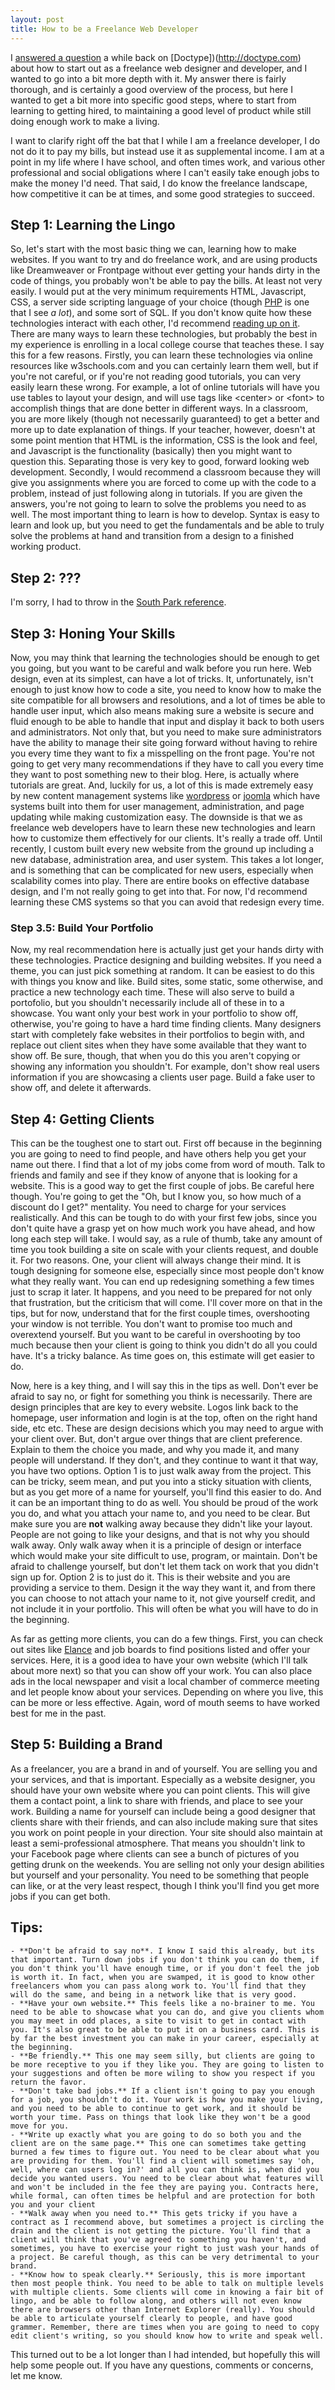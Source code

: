 ```yaml
---
layout: post
title: How to be a Freelance Web Developer
---
```

I [answered a question](http://doctype.com/start-your-own-freelance-website-design-business#answer_7290) a while back on [Doctype])(http://doctype.com) about how to start out as a freelance web designer and developer, and I wanted to go into a bit more depth with it. My answer there is fairly thorough, and is certainly a good overview of the process, but here I wanted to get a bit more into specific good steps, where to start from learning to getting hired, to maintaining a good level of product while still doing enough work to make a living.

I want to clarify right off the bat that I while I am a freelance developer, I do not do it to pay my bills, but instead use it as supplemental income. I am at a point in my life where I have school, and often times work, and various other professional and social obligations where I can't easily take enough jobs to make the money I'd need. That said, I do know the freelance landscape, how competitive it can be at times, and some good strategies to succeed.

## Step 1: Learning the Lingo

So, let's start with the most basic thing we can, learning how to make websites. If you want to try and do freelance work, and are using products like Dreamweaver or Frontpage without ever getting your hands dirty in the code of things, you probably won't be able to pay the bills. At least not very easily. I would put at the very minimum requirements HTML, Javascript, CSS, a server side scripting language of your choice (though [PHP](http://php.net) is one that I see *a lot*), and some sort of SQL. If you don't know quite how these technologies interact with each other, I'd recommend [reading up on it](http://doctype.com/process-flow-webpage-display#answer_7613). There are many ways to learn these technologies, but probably the best in my experience is enrolling in a local college course that teaches these. I say this for a few reasons. Firstly, you can learn these technologies via online resources like w3schools.com and you can certainly learn them well, but if you're not careful, or if you're not reading good tutorials, you can very easily learn these wrong. For example, a lot of online tutorials will have you use tables to layout your design, and will use tags like &lt;center&gt; or &lt;font&gt; to accomplish things that are done better in different ways. In a classroom, you are more likely (though not necessarily guaranteed) to get a better and more up to date explanation of things. If your teacher, however, doesn't at some point mention that HTML is the information, CSS is the look and feel, and Javascript is the functionality (basically) then you might want to question this. Separating those is very key to good, forward looking web development. Secondly, I would recommend a classroom because they will give you assignments where you are forced to come up with the code to a problem, instead of just following along in tutorials. If you are given the answers, you're not going to learn to solve the problems you need to as well. The most important thing to learn is how to develop. Syntax is easy to learn and look up, but you need to get the fundamentals and be able to truly solve the problems at hand and transition from a design to a finished working product.

## Step 2: ???

I'm sorry, I had to throw in the [South Park reference](http://www.southparkstudios.com/clips/151040/the-underpants-business).

## Step 3: Honing Your Skills

Now, you may think that learning the technologies should be enough to get you going, but you want to be careful and walk before you run here. Web design, even at its simplest, can have a lot of tricks. It, unfortunately, isn't enough to just know how to code a site, you need to know how to make the site compatible for all browsers and resolutions, and a lot of times be able to handle user input, which also means making sure a website is secure and fluid enough to be able to handle that input and display it back to both users and administrators. Not only that, but you need to make sure administrators have the ability to manage their site going forward without having to rehire you every time they want to fix a misspelling on the front page. You're not going to get very many recommendations if they have to call you every time they want to post something new to their blog. Here, is actually where tutorials are great. And, luckily for us, a lot of this is made extremely easy by new content management systems like [wordpress](http://wordpress.org) or [joomla](http://www.joomla.org/) which have systems built into them for user management, administration, and page updating while making customization easy. The downside is that we as freelance web developers have to learn these new technologies and learn how to customize them effectively for our clients. It's really a trade off. Until recently, I custom built every new website from the ground up including a new database, administration area, and user system. This takes a lot longer, and is something that can be complicated for new users, especially when scalability comes into play. There are entire books on effective database design, and I'm not really going to get into that. For now, I'd recommend learning these CMS systems so that you can avoid that redesign every time.

### Step 3.5: Build Your Portfolio

Now, my real recommendation here is actually just get your hands dirty with these technologies. Practice designing and building websites. If you need a theme, you can just pick something at random. It can be easiest to do this with things you know and like. Build sites, some static, some otherwise, and practice a new technology each time. These will also serve to build a portofolio, but you shouldn't necessarily include all of these in to a showcase. You want only your best work in your portfolio to show off, otherwise, you're going to have a hard time finding clients. Many designers start with completely fake websites in their portfolios to begin with, and replace out client sites when they have some available that they want to show off. Be sure, though, that when you do this you aren't copying or showing any information you shouldn't. For example, don't show real users information if you are showcasing a clients user page. Build a fake user to show off, and delete it afterwards.

## Step 4: Getting Clients

This can be the toughest one to start out. First off because in the beginning you are going to need to find people, and have others help you get your name out there. I find that a lot of my jobs come from word of mouth. Talk to friends and family and see if they know of anyone that is looking for a website. This is a good way to get the first couple of jobs. Be careful here though. You're going to get the "Oh, but I know you, so how much of a discount do I get?" mentality. You need to charge for your services realistically. And this can be tough to do with your first few jobs, since you don't quite have a grasp yet on how much work you have ahead, and how long each step will take. I would say, as a rule of thumb, take any amount of time you took building a site on scale with your clients request, and double it. For two reasons. One, your client will always change their mind. It is tough designing for someone else, especially since most people don't know what they really want. You can end up redesigning something a few times just to scrap it later. It happens, and you need to be prepared for not only that frustration, but the criticism that will come. I'll cover more on that in the tips, but for now, understand that for the first couple times, overshooting your window is not terrible. You don't want to promise too much and overextend yourself. But you want to be careful in overshooting by too much because then your client is going to think you didn't do all you could have. It's a tricky balance. As time goes on, this estimate will get easier to do.

Now, here is a key thing, and I will say this in the tips as well. Don't ever be afraid to say no, or fight for something you think is necessarily. There are design principles that are key to every website. Logos link back to the homepage, user information and login is at the top, often on the right hand side, etc etc. These are design decisions which you may need to argue with your client over. But, don't argue over things that are client preference. Explain to them the choice you made, and why you made it, and many people will understand. If they don't, and they continue to want it that way, you have two options. Option 1 is to just walk away from the project. This can be tricky, seem mean, and put you into a sticky situation with clients, but as you get more of a name for yourself, you'll find this easier to do. And it can be an important thing to do as well. You should be proud of the work you do, and what you attach your name to, and you need to be clear. But make sure you are **not** walking away because they didn't like your layout. People are not going to like your designs, and that is not why you should walk away. Only walk away when it is a principle of design or interface which would make your site difficult to use, program, or maintain. Don't be afraid to challenge yourself, but don't let them tack on work that you didn't sign up for. Option 2 is to just do it. This is their website and you are providing a service to them. Design it the way they want it, and from there you can choose to not attach your name to it, not give yourself credit, and not include it in your portfolio. This will often be what you will have to do in the beginning.

As far as getting more clients, you can do a few things. First, you can check out sites like [Elance](http://www.elance.com/) and job boards to find positions listed and offer your services. Here, it is a good idea to have your own website (which I'll talk about more next) so that you can show off your work. You can also place ads in the local newspaper and visit a local chamber of commerce meeting and let people know about your services. Depending on where you live, this can be more or less effective. Again, word of mouth seems to have worked best for me in the past.

## Step 5: Building a Brand

As a freelancer, you are a brand in and of yourself. You are selling you and your services, and that is important. Especially as a website designer, you should have your own website where you can point clients. This will give them a contact point, a link to share with friends, and place to see your work. Building a name for yourself can include being a good designer that clients share with their friends, and can also include making sure that sites you work on point people in your direction. Your site should also maintain at least a semi-professional atmosphere. That means you shouldn't link to your Facebook page where clients can see a bunch of pictures of you getting drunk on the weekends. You are selling not only your design abilities but yourself and your personality. You need to be something that people can like, or at the very least respect, though I think you'll find you get more jobs if you can get both.

## Tips:

	- **Don't be afraid to say no**. I know I said this already, but its that important. Turn down jobs if you don't think you can do them, if you don't think you'll have enough time, or if you don't feel the job is worth it. In fact, when you are swamped, it is good to know other freelancers whom you can pass along work to. You'll find that they will do the same, and being in a network like that is very good.
	- **Have your own website.** This feels like a no-brainer to me. You need to be able to showcase what you can do, and give you clients whom you may meet in odd places, a site to visit to get in contact with you. It's also great to be able to put it on a business card. This is by far the best investment you can make in your career, especially at the beginning.
	- **Be friendly.** This one may seem silly, but clients are going to be more receptive to you if they like you. They are going to listen to your suggestions and often be more wiling to show you respect if you return the favor.
	- **Don't take bad jobs.** If a client isn't going to pay you enough for a job, you shouldn't do it. Your work is how you make your living, and you need to be able to continue to get work, and it should be worth your time. Pass on things that look like they won't be a good move for you.
	- **Write up exactly what you are going to do so both you and the client are on the same page.** This one can sometimes take getting burned a few times to figure out. You need to be clear about what you are providing for them. You'll find a client will sometimes say 'oh, well, where can users log in?' and all you can think is, when did you decide you wanted users. You need to be clear about what features will and won't be included in the fee they are paying you. Contracts here, while formal, can often times be helpful and are protection for both you and your client
	- **Walk away when you need to.** This gets tricky if you have a contract as I recommend above, but sometimes a project is circling the drain and the client is not getting the picture. You'll find that a client will think that you've agreed to something you haven't, and sometimes, you have to exercise your right to just wash your hands of a project. Be careful though, as this can be very detrimental to your brand.
	- **Know how to speak clearly.** Seriously, this is more important then most people think. You need to be able to talk on multiple levels with multiple clients. Some clients will come in knowing a fair bit of lingo, and be able to follow along, and others will not even know there are browsers other than Internet Explorer (really). You should be able to articulate yourself clearly to people, and have good grammer. Remember, there are times when you are going to need to copy edit client's writing, so you should know how to write and speak well.

This turned out to be a lot longer than I had intended, but hopefully this will help some people out. If you have any questions, comments or concerns, let me know.
